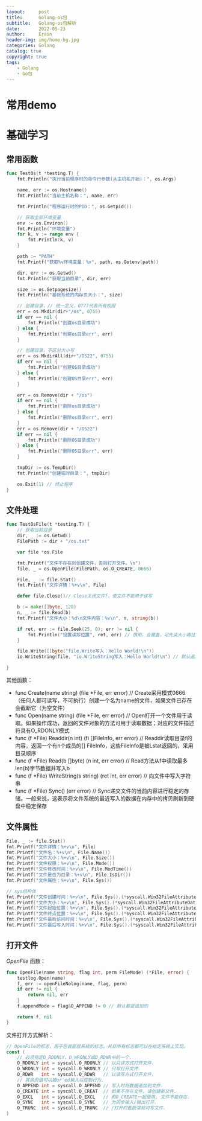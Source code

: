 ```yaml
---
layout:     post
title:      Golang-os包
subtitle:   Golang-os包解析
date:       2022-05-23
author:     Erain
header-img: img/home-bg.jpg
categories: Golang
catalog: true
copyright: true
tags:
    - Golang
    - Go包
---
```


# 常用demo

# 基础学习

## 常用函数
```go
func TestOs(t *testing.T) {
	fmt.Println("执行当前程序时的命令行参数(从主机名开始)：", os.Args)

	name, err := os.Hostname()
	fmt.Println("当前主机名称：", name, err)

	fmt.Println("程序运行时的PID：", os.Getpid())

	// 获取全部环境变量
	env := os.Environ()
	fmt.Println("环境变量")
	for k, v := range env {
		fmt.Println(k, v)
	}

	path := "PATH"
	fmt.Printf("获取%v环境变量：%v", path, os.Getenv(path))

	dir, err := os.Getwd()
	fmt.Println("获取当前目录", dir, err)

	size := os.Getpagesize()
	fmt.Println("基础系统的内存页大小：", size)

	// 创建目录，// 统一定义，0777代表所有权限
	err = os.Mkdir(dir+"/os", 0755)
	if err == nil {
		fmt.Println("创建os目录成功")
	} else {
		fmt.Println("创建os目录err", err)
	}

	// 创建目录，不区分大小写
	err = os.MkdirAll(dir+"/OS22", 0755)
	if err == nil {
		fmt.Println("创建OS目录成功")
	} else {
		fmt.Println("创建OS目录err", err)
	}

	err = os.Remove(dir + "/os")
	if err == nil {
		fmt.Println("删除os目录成功")
	} else {
		fmt.Println("删除os目录err", err)
	}
	err = os.Remove(dir + "/OS22")
	if err == nil {
		fmt.Println("删除OS目录成功")
	} else {
		fmt.Println("删除OS目录err", err)
	}

	tmpDir := os.TempDir()
	fmt.Println("创建临时目录：", tmpDir)

	os.Exit(1) // 终止程序
}
```


## 文件处理
```go
func TestOsFile(t *testing.T) {
	// 获取当前目录
	dir, _ := os.Getwd()
	FilePath := dir + "/os.txt"

	var file *os.File

	fmt.Printf("文件不存在则创建文件，否则打开文件。\n")
	file, _ = os.OpenFile(FilePath, os.O_CREATE, 0666)

	File, _ := file.Stat()
	fmt.Printf("文件详情：%+v\n", File)

	defer file.Close()// Close关闭文件f，使文件不能用于读写

	b := make([]byte, 128)
	n, _ := file.Read(b)
	fmt.Printf("文件大小：%d\n文件内容：%v\n", n, string(b))

	if ret, err := file.Seek(25, 0); err != nil {
		fmt.Println("设置读写位置", ret, err) // 慎用，会覆盖，可先读大小再往后写
	}

	file.Write([]byte("file.Write写入：Hello World!\n"))
	io.WriteString(file, "io.WriteString写入：Hello World!\n") // 默认追加模式

}
```
其他函数：
- func Create(name string) (file *File, err error) // Create采用模式0666（任何人都可读写，不可执行）创建一个名为name的文件，如果文件已存在会截断它（为空文件）
- func Open(name string) (file *File, err error) // Open打开一个文件用于读取。如果操作成功，返回的文件对象的方法可用于读取数据；对应的文件描述符具有O_RDONLY模式
- func (f *File) Readdir(n int) (fi []FileInfo, err error) // Readdir读取目录f的内容，返回一个有n个成员的[]
  FileInfo，这些FileInfo是被Lstat返回的，采用目录顺序
- func (f *File) Read(b []byte) (n int, err error) // Read方法从f中读取最多len(b)字节数据并写入b
- func (f *File) WriteString(s string) (ret int, err error) // 向文件中写入字符串
- func (f *File) Sync() (err error) // Sync递交文件的当前内容进行稳定的存储。一般来说，这表示将文件系统的最近写入的数据在内存中的拷贝刷新到硬盘中稳定保存

## 文件属性
```go
File, _ := file.Stat()
fmt.Printf("文件详情：%+v\n", File)
fmt.Printf("文件名：%+v\n", File.Name())
fmt.Printf("文件大小：%+v\n", File.Size())
fmt.Printf("文件权限：%+v\n", File.Mode())
fmt.Printf("文件修改时间：%+v\n", File.ModTime())
fmt.Printf("文件是否为目录：%+v\n", File.IsDir())
fmt.Printf("文件属性：%+v\n", File.Sys())

// sys结构体
fmt.Printf("文件创建时间：%+v\n", File.Sys().(*syscall.Win32FileAttributeData).CreationTime)
fmt.Printf("文件大小：%+v\n", File.Sys().(*syscall.Win32FileAttributeData).FileAttributes)
fmt.Printf("文件起始位置：%+v\n", File.Sys().(*syscall.Win32FileAttributeData).FileSizeHigh)
fmt.Printf("文件终点位置：%+v\n", File.Sys().(*syscall.Win32FileAttributeData).FileSizeLow)
fmt.Printf("文件最后访问时间：%+v\n", File.Sys().(*syscall.Win32FileAttributeData).LastAccessTime)
fmt.Printf("文件最后写入时间：%+v\n", File.Sys().(*syscall.Win32FileAttributeData).LastWriteTime)
```

## 打开文件
*OpenFile* 函数：
```go
func OpenFile(name string, flag int, perm FileMode) (*File, error) {
	testlog.Open(name)
	f, err := openFileNolog(name, flag, perm)
	if err != nil {
		return nil, err
	}
	f.appendMode = flag&O_APPEND != 0 // 默认都是追加的

	return f, nil
}
```

文件打开方式解析：
```go
// OpenFile的标志，用于包装底层系统的标志。并非所有标志都可以在给定系统上实现。
const (
	// 必须指定O_RDONLY、O_WRONLY或O_RDWR中的一个.
	O_RDONLY int = syscall.O_RDONLY // 以只读方式打开文件.
	O_WRONLY int = syscall.O_WRONLY // 只写打开文件.
	O_RDWR   int = syscall.O_RDWR   // 以读写方式打开文件.
	// 其余的值可以被or'ed输入以控制行为.
	O_APPEND int = syscall.O_APPEND // 写入时将数据追加到文件.
	O_CREATE int = syscall.O_CREAT  // 如果不存在文件，请创建新文件.
	O_EXCL   int = syscall.O_EXCL   // 和O_CREATE一起使用, 文件不能存在.
	O_SYNC   int = syscall.O_SYNC   // 为同步输入/输出打开.
	O_TRUNC  int = syscall.O_TRUNC  // /打开时截断常规可写文件.
)
```